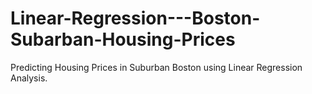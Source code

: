 # Linear-Regression---Boston-Subarban-Housing-Prices
Predicting Housing Prices in Suburban Boston using Linear Regression Analysis.
